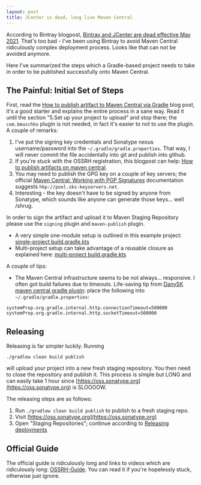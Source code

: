 ```yaml
---
layout: post
title: JCenter is dead, long live Maven Central
---
```


According to Bintray blogpost, [Bintray and JCenter are dead effective May 2021](https://jfrog.com/blog/into-the-sunset-bintray-jcenter-gocenter-and-chartcenter/).
That's too bad - I've been using Bintray to avoid Maven Central ridiculously complex deployment process.
Looks like that can not be avoided anymore.

Here I've summarized the steps which a Gradle-based project needs to take in order
to be published successfully onto Maven Central.

## The Painful: Initial Set of Steps

First, read the [How to publish artifact to Maven Central via Gradle](https://www.albertgao.xyz/2018/01/18/how-to-publish-artifact-to-maven-central-via-gradle/)
blog post, it's a good starter and explains the entire process in a sane way.
Read it until the section "5.Set up your project to upload"
and stop there; the `com.bmuschko` plugin is not needed, in fact it's easier to not to use the
plugin. A couple of remarks:

1. I've put the signing key credentials and Sonatype nexus username/password
   into the `~/.gradle/gradle.properties`. That way, I will never commit
   the file accidentally into git and publish into github.
2. If you're stuck with the OSSRH registration, this blogpost can help:
   [How to publish artifacts on maven central](https://blog.10pines.com/2018/06/25/publish-artifacts-on-maven-central/).
3. You may need to publish the GPG key on a couple of key servers;
   the official [Maven Central: Working with PGP Signatures](https://central.sonatype.org/pages/working-with-pgp-signatures.html)
   documentation suggests `hkp://pool.sks-keyservers.net`.
4. Interesting - the key doesn't have to be signed by anyone from Sonatype, which
   sounds like anyone can generate those keys... well /shrug.

In order to sign the artifact and upload it to Maven Staging Repository please use the `signing` plugin and `maven-publish` plugin.
* A very simple one-module setup is outlined in this example project: [single-project build.gradle.kts](https://gitlab.com/mvysny/jdbi-orm/-/blob/master/build.gradle.kts)
* Multi-project setup can take advantage of a reusable closure as explained
  here: [multi-project build.gradle.kts](https://github.com/mvysny/karibu-testing/blob/master/build.gradle.kts)

A couple of tips:

* The Maven Central infrastructure seems to be not always... responsive. I often got build failures due to timeouts.
  Life-saving tip from [DanySK maven central gradle plugin](https://github.com/DanySK/maven-central-gradle-plugin): place
  the following into `~/.gradle/gradle.properties`:

```
systemProp.org.gradle.internal.http.connectionTimeout=500000
systemProp.org.gradle.internal.http.socketTimeout=500000
```

## Releasing

Releasing is far simpler luckily. Running

```
./gradlew clean build publish
```

will upload your project into a new fresh staging repository. You then need
to close the repository and publish it. This process is simple but LONG and can easily
take 1 hour since [https://oss.sonatype.org](https://oss.sonatype.org) is SLOOOOW.

The releasing steps are as follows:

1. Run `./gradlew clean build publish` to publish to a fresh staging repo.
1. Visit [https://oss.sonatype.org](https://oss.sonatype.org)
2. Open "Staging Repositories"; continue according to [Releasing deployments](https://central.sonatype.org/pages/releasing-the-deployment.html)

## Official Guide

The official guide is ridiculously long and links to videos which are ridiculously
long: [OSSRH-Guide](https://central.sonatype.org/pages/ossrh-guide.html).
You can read it if you're hopelessly stuck, otherwise just ignore.
